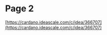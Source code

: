 # Page 2

[https://cardano.ideascale.com/c/idea/366707](https://cardano.ideascale.com/c/idea/366707)
